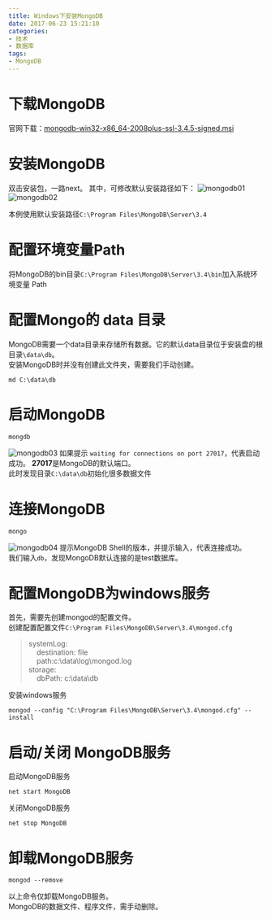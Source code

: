 ```yaml
---
title: Windows下安装MongoDB
date: 2017-06-23 15:21:10
categories:
- 技术
- 数据库
tags:
- MongoDB
---
```


# 下载MongoDB
官网下载：[mongodb-win32-x86_64-2008plus-ssl-3.4.5-signed.msi](https://www.mongodb.com/download-center)

 <!-- more -->

# 安装MongoDB
双击安装包，一路next。
其中，可修改默认安装路径如下：
![mongodb01](/images/mongodb/mongodb01.png)
![mongodb02](/images/mongodb/mongodb02.png)

本例使用默认安装路径`C:\Program Files\MongoDB\Server\3.4`

# 配置环境变量Path
将MongoDB的bin目录`C:\Program Files\MongoDB\Server\3.4\bin`加入系统环境变量 Path

# 配置Mongo的 data 目录
MongoDB需要一个data目录来存储所有数据。它的默认data目录位于安装盘的根目录`\data\db`。  
安装MongoDB时并没有创建此文件夹，需要我们手动创建。
```
md C:\data\db
```

# 启动MongoDB
```
mongdb
```
![mongodb03](/images/mongodb/mongodb03.png)
如果提示 `waiting for connections on port 27017`，代表启动成功。 **27017**是MongoDB的默认端口。  
此时发现目录`C:\data\db`初始化很多数据文件

# 连接MongoDB
```
mongo
```
![mongodb04](/images/mongodb/mongodb04.png)
提示MongoDB Shell的版本，并提示输入，代表连接成功。  
我们输入`db`，发现MongoDB默认连接的是test数据库。

# 配置MongoDB为windows服务
首先，需要先创建mongod的配置文件。  
创建配置配置文件`C:\Program Files\MongoDB\Server\3.4\mongod.cfg`

> systemLog:  
&nbsp;&nbsp;&nbsp; destination: file  
&nbsp;&nbsp;&nbsp; path:c:\data\log\mongod.log  
storage:  
&nbsp;&nbsp;&nbsp; dbPath: c:\data\db  

安装windows服务
```
mongod --config "C:\Program Files\MongoDB\Server\3.4\mongod.cfg" --install
```

# 启动/关闭 MongoDB服务
启动MongoDB服务
```
net start MongoDB
```
关闭MongoDB服务
```
net stop MongoDB
```

# 卸载MongoDB服务

```
mongod --remove
```
以上命令仅卸载MongoDB服务。  
MongoDB的数据文件、程序文件，需手动删除。